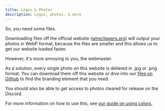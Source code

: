 ```yaml
---
title: Logos & Photos
description: Logos, photos, & more
---
```


So, you need some files.

Downloading files off the official website ([wireclippers.org](https://wireclippers.org)) will output your photos in WebP format, because the files are smaller and this allows us to get our website loaded faster. 

However, it's more annoying to you, the webmaster.

As a solution, every single photo on this website is deliered in .jpg or .png format. You can download them off this website or dive into our
[files on Github](https://github.com/PHSWireClippers5902/website-guidelines/tree/main/src/assets) to find the branding element that you need. 

You should also be able to get access to photos cleared for release on the Discord.

For more information on how to use this, see [our guide on using colors.](https://phswireclippers5902.github.io/website-guidelines/guides/colors/)
